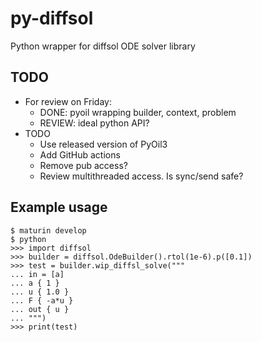 # py-diffsol

Python wrapper for diffsol ODE solver library

## TODO

 - For review on Friday:
   - DONE: pyoil wrapping builder, context, problem
   - REVIEW: ideal python API?
 - TODO
   - Use released version of PyOil3
   - Add GitHub actions
   - Remove pub access?
   - Review multithreaded access. Is sync/send safe?

## Example usage

    $ maturin develop
    $ python
    >>> import diffsol
    >>> builder = diffsol.OdeBuilder().rtol(1e-6).p([0.1])
    >>> test = builder.wip_diffsl_solve("""
    ... in = [a]
    ... a { 1 }
    ... u { 1.0 }
    ... F { -a*u }
    ... out { u }
    ... """)
    >>> print(test)
